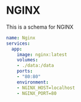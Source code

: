 # NGINX

This is a schema for NGINX

```yaml
name: Nginx
services:
  app:
    image: nginx:latest
    volumes:
    - ./data:/data
    ports:
    - "80:80"
    environment:
    - NGINX_HOST=localhost
    - NGINX_PORT=80
```
